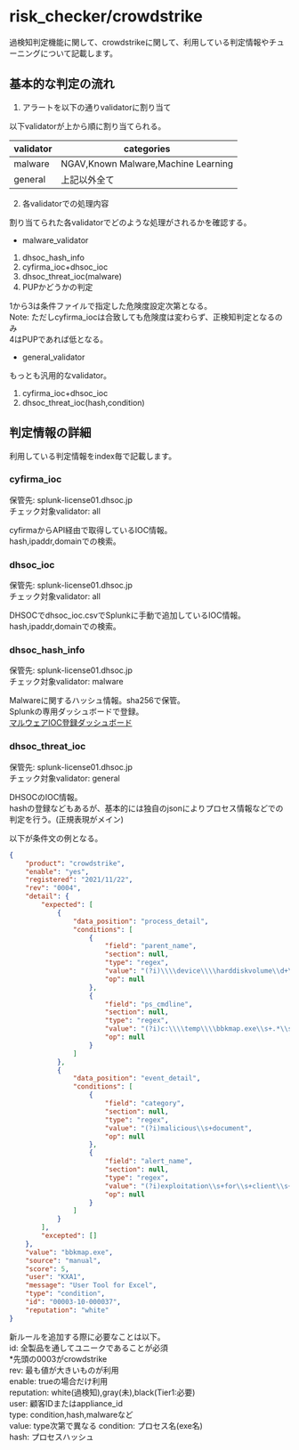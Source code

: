 # risk_checker/crowdstrike  

過検知判定機能に関して、crowdstrikeに関して、利用している判定情報やチューニングについて記載します。  

## 基本的な判定の流れ

1. アラートを以下の通りvalidatorに割り当て

以下validatorが上から順に割り当てられる。  

| validator | categories                          |
| --------- | ----------------------------------- |
| malware   | NGAV,Known Malware,Machine Learning |
| general   | 上記以外全て                          |

2. 各validatorでの処理内容  

割り当てられた各validatorでどのような処理がされるかを確認する。  

* malware_validator

1) dhsoc_hash_info
2) cyfirma_ioc+dhsoc_ioc
3) dhsoc_threat_ioc(malware)
4) PUPかどうかの判定

1から3は条件ファイルで指定した危険度設定次第となる。  
Note: ただしcyfirma_iocは合致しても危険度は変わらず、正検知判定となるのみ  
4はPUPであれば低となる。  

* general_validator  

もっとも汎用的なvalidator。  

1) cyfirma_ioc+dhsoc_ioc
2) dhsoc_threat_ioc(hash,condition)

## 判定情報の詳細

利用している判定情報をindex毎で記載します。  

### cyfirma_ioc  
保管先: splunk-license01.dhsoc.jp  
チェック対象validator: all  

cyfirmaからAPI経由で取得しているIOC情報。  
hash,ipaddr,domainでの検索。

### dhsoc_ioc  
保管先: splunk-license01.dhsoc.jp  
チェック対象validator: all  

DHSOCでdhsoc_ioc.csvでSplunkに手動で追加しているIOC情報。  
hash,ipaddr,domainでの検索。

### dhsoc_hash_info    
保管先: splunk-license01.dhsoc.jp  
チェック対象validator: malware  

Malwareに関するハッシュ情報。sha256で保管。  
Splunkの専用ダッシュボードで登録。  
[マルウェアIOC登録ダッシュボード](https://splunk-license01.dhsoc.jp:8000/ja-JP/app/dhsoc_ioc/register_malware)

### dhsoc_threat_ioc
保管先: splunk-license01.dhsoc.jp  
チェック対象validator: general  

DHSOCのIOC情報。  
hashの登録などもあるが、基本的には独自のjsonによりプロセス情報などでの判定を行う。(正規表現がメイン)  

以下が条件文の例となる。  
```json
{
    "product": "crowdstrike",
    "enable": "yes",
    "registered": "2021/11/22",
    "rev": "0004",
    "detail": {
        "expected": [
            {
                "data_position": "process_detail",
                "conditions": [
                    {
                        "field": "parent_name",
                        "section": null,
                        "type": "regex",
                        "value": "(?i)\\\\device\\\\harddiskvolume\\d+\\\\program\\s+files\\s*(\\(x86\\)\\s*)?\\\\microsoft\\s+office\\\\office\\d+\\\\excel.exe",
                        "op": null
                    },
                    {
                        "field": "ps_cmdline",
                        "section": null,
                        "type": "regex",
                        "value": "(?i)c:\\\\temp\\\\bbkmap.exe\\s+.*\\ssm\\w+\\d+\\s.*\\.",
                        "op": null
                    }
                ]
            },
            {
                "data_position": "event_detail",
                "conditions": [
                    {
                        "field": "category",
                        "section": null,
                        "type": "regex",
                        "value": "(?i)malicious\\s+document",
                        "op": null
                    },
                    {
                        "field": "alert_name",
                        "section": null,
                        "type": "regex",
                        "value": "(?i)exploitation\\s+for\\s+client\\s+execution",
                        "op": null
                    }
                ]
            }
        ],
        "excepted": []
    },
    "value": "bbkmap.exe",
    "source": "manual",
    "score": 5,
    "user": "KXA1",
    "message": "User Tool for Excel",
    "type": "condition",
    "id": "00003-10-000037",
    "reputation": "white"
}
```

新ルールを追加する際に必要なことは以下。  
id: 全製品を通してユニークであることが必須  
*先頭の0003がcrowdstrike  
rev: 最も値が大きいものが利用  
enable: trueの場合だけ利用  
reputation: white(過検知),gray(未),black(Tier1:必要)  
user: 顧客IDまたはappliance_id  
type: condition,hash,malwareなど  
value: type次第で異なる
  condition: プロセス名(exe名)  
  hash: プロセスハッシュ  

